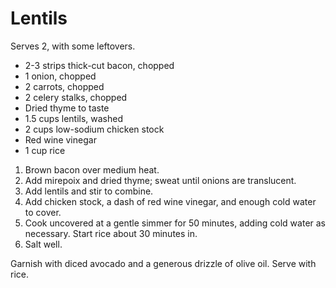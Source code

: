 # Lentils

Serves 2, with some leftovers.

- 2-3 strips thick-cut bacon, chopped
- 1 onion, chopped
- 2 carrots, chopped
- 2 celery stalks, chopped
- Dried thyme to taste
- 1.5 cups lentils, washed
- 2 cups low-sodium chicken stock
- Red wine vinegar
- 1 cup rice

1. Brown bacon over medium heat.
2. Add mirepoix and dried thyme; sweat until onions are translucent.
3. Add lentils and stir to combine.
4. Add chicken stock, a dash of red wine vinegar, and enough cold water to cover.
5. Cook uncovered at a gentle simmer for 50 minutes, adding cold water as necessary. Start rice about 30 minutes in.
6. Salt well.

Garnish with diced avocado and a generous drizzle of olive oil. Serve with rice.
